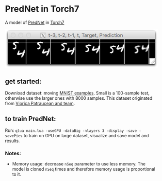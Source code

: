 # PredNet in Torch7

A model of [PredNet](https://coxlab.github.io/prednet/) in [Torch7](http://torch.ch/)

![sample](sample.jpg)

## get started:

Download dataset: moving [MNIST examples](https://www.dropbox.com/sh/fvsqod4uv7yp0dp/AAAHoHUjkXg4mW6OvV91TgaEa). Small is a 100-sample test, otherwise use the larger ones with 8000 samples. This dataset originated from [Viorica Patraucean and team](http://mi.eng.cam.ac.uk/~vp344/).


## to train PredNet:

Run: ```qlua main.lua -useGPU -dataBig -nlayers 3 -display -save -savePics``` to train on GPU on large dataset, visualize and save model and results.


### Notes:

- Memory usage: decrease `nSeq` parameter to use less memory. The model is cloned `nSeq` times and therefore memory usage is proportional to it.
